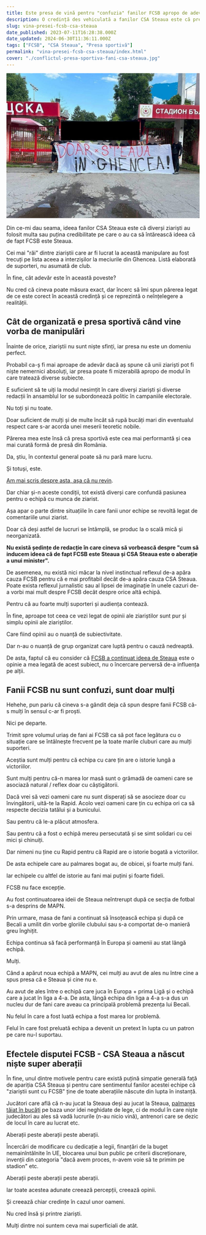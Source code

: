 ```yaml
---
title: Este presa de vină pentru "confuzia" fanilor FCSB apropo de adevărata Steaua?
description: O credință des vehiculată a fanilor CSA Steaua este că presa-i vinovată pentru "confuzia" fanilor FCSB care nu-și dau seama care-i adevărata Steaua.
slug: vina-presei-fcsb-csa-steaua
date_published: 2023-07-11T16:28:38.000Z
date_updated: 2024-06-30T11:36:11.000Z
tags: ["FCSB", "CSA Steaua", "Presa sportivă"]
permalink: "vina-presei-fcsb-csa-steaua/index.html"
cover: "./conflictul-presa-sportiva-fani-csa-steaua.jpg"
---
```


![Protest fani CSA pentru numele Steaua](./conflictul-presa-sportiva-fani-csa-steaua.jpg)

Din ce-mi dau seama, ideea fanilor CSA Steaua este că diverși ziariști au folosit  multa sau puțina credibilitate pe care o au ca să întărească ideea că de fapt FCSB este Steaua.

Cei mai "răi" dintre ziariștii care ar fi lucrat la această manipulare au fost trecuți pe lista aceea a interzișilor la meciurile din Ghencea. Listă elaborată de suporteri, nu asumată de club.

În fine, cât adevăr este în această poveste?

Nu cred că cineva poate măsura exact, dar încerc să îmi spun părerea legat de ce este corect în această credință și ce reprezintă o neînțelegere a realității.

## Cât de organizată e presa sportivă când vine vorba de manipulări

Înainte de orice, ziariștii nu sunt niște sfinți, iar presa nu este un domeniu perfect.

Probabil ca-ș fi mai aproape de adevăr dacă aș spune că unii ziariști pot fi niște nemernici absoluți, iar presa poate fi mizerabilă apropo de modul în care tratează diverse subiecte.

E suficient să te uiți la modul nesimțit în care diverși ziariști și diverse redacții în ansamblul lor se subordonează politic în campaniile electorale.

Nu toți și nu toate.

Doar suficient de mulți și de multe încât să rupă bucăți mari din eventualul respect care s-ar acorda unei meserii teoretic nobile.

Părerea mea este însă că presa sportivă este cea mai performantă și cea mai curată formă de presă din România.

Da, știu, în contextul general poate să nu pară mare lucru.

Și totuși, este.

[Am mai scris despre asta, așa că nu revin](https://www.cameravar.ro/suprematia-presei-sportive).

Dar chiar și-n aceste condiții, tot există diverși care confundă pasiunea pentru o echipă cu munca de ziarist.

Așa apar o parte dintre situațiile în care fanii unor echipe se revoltă legat de comentariile unui ziarist.

Doar că deși astfel de lucruri se întâmplă, se produc la o scală mică și neorganizată.

**Nu există ședințe de redacție în care cineva să vorbească despre "cum să inducem ideea că de fapt FCSB este Steaua și CSA Steaua este o aberație a unui minister".**

De asemenea, nu există nici măcar la nivel instinctual reflexul de-a apăra cauza FCSB pentru că e mai profitabil decât de-a apăra cauza CSA Steaua. Poate exista reflexul jurnalistic sau al lipsei de imaginație în unele cazuri de-a vorbi mai mult despre FCSB decât despre orice altă echipă.

Pentru că au foarte mulți suporteri și audiența contează.

În fine, aproape tot ceea ce vezi legat de opinii ale ziariștilor sunt pur și simplu opinii ale ziariștilor.

Care fiind opinii au o nuanță de subiectivitate.

Dar n-au o nuanță de grup organizat care luptă pentru o cauză nedreaptă.

De asta, faptul că eu consider că [FCSB a continuat ideea de Steaua](https://www.cameravar.ro/de-ce-fcsb-este-steaua) este o opinie a mea legată de acest subiect, nu o încercare perversă de-a influența pe alții.

## Fanii FCSB nu sunt confuzi, sunt doar mulți

Hehehe, pun pariu că cineva s-a gândit deja că spun despre fanii FCSB că-s mulți în sensul c-ar fi proști.

Nici pe departe.

Trimit spre volumul uriaș de fani ai FCSB ca să pot face legătura cu o situație care se întâlnește frecvent pe la toate marile cluburi care au mulți suporteri.

Aceștia sunt mulți pentru că echipa cu care țin are o istorie lungă a victoriilor.

Sunt mulți pentru că-n marea lor masă sunt o grămadă de oameni care se asociază natural / reflex doar cu câștigătorii.

Dacă vrei să vezi oameni care nu sunt disperați să se asocieze doar cu învingătorii, uită-te la Rapid. Acolo vezi oameni care țin cu echipa ori ca să respecte decizia tatălui și  a bunicului.

Sau pentru că le-a plăcut atmosfera.

Sau pentru că a fost o echipă mereu persecutată și se simt solidari cu cei mici și chinuiți.

Dar nimeni nu ține cu Rapid pentru că Rapid are o istorie bogată a victoriilor.

De asta echipele care au palmares bogat au, de obicei, și foarte mulți fani.

Iar echipele cu altfel de istorie au fani mai puțini și foarte fideli.

FCSB nu face excepție.

Au fost continuatoarea ideii de Steaua neîntrerupt după ce secția de fotbal s-a desprins de MAPN.

Prin urmare, masa de fani a continuat să însoțească echipa și după ce Becali a umilit din vorbe gloriile clubului sau s-a comportat de-o manieră greu înghițit.

Echipa continua să facă performanță în Europa și oamenii au stat lângă echipă.

Mulți.

Când a apărut noua echipă a MAPN, cei mulți au avut de ales nu între cine a spus presa că e Steaua și cine nu e.

Au avut de ales între o echipă care juca în Europa + prima Ligă și o echipă care a jucat în liga a 4-a. De asta, lângă echipa din liga a 4-a s-a dus un nucleu dur de fani care aveau ca principală problemă prezența lui Becali.

Nu felul în care a fost luată echipa a fost marea lor problemă.

Felul în care fost preluată echipa a devenit un pretext în lupta cu un patron pe care nu-l suportau.

## Efectele disputei FCSB - CSA Steaua a născut niște super aberații

În fine, unul dintre motivele pentru care există puțină simpatie generală față de apariția CSA Steaua și pentru care sentimentul fanilor acestei echipe că "ziariștii sunt cu FCSB" ține de toate aberațiile născute din lupta în instanță.

Jucători care află că n-au jucat la Steaua deși au jucat la Steaua, [palmares tăiat în bucăți](https://www.facebook.com/stefan.beldie/posts/pfbid0khjPugY99Jj6LJwYxH48x4zxmtsaMGAu5a1USDMqeGUDXLLeCKmq2adnpoN2Y3Qol) pe baza unor idei neghidate de lege, ci de modul în care niște judecători au ales să vadă lucrurile (n-au nicio vină), antrenori care se dezic de locul în care au lucrat etc.

Aberații peste aberații peste aberații.

Încercări de modificare cu dedicație a legii, finanțări de la buget nemainîntâlnite în UE, blocarea unui bun public pe criterii discreționare, invenții din categoria "dacă avem proces, n-avem voie să te primim pe stadion" etc.

Aberații peste aberații peste aberații.

Iar toate acestea adunate creează percepții, creează opinii.

Și creează chiar credințe în cazul unor oameni.

Nu cred însă și printre ziariști.

Mulți dintre noi suntem ceva mai superficiali de atât.
